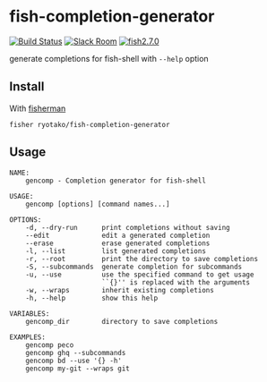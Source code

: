 # fish-completion-generator

[![Build Status][travis-badge]][travis-link]
[![Slack Room][slack-badge]][slack-link]
[![fish2.7.0](https://img.shields.io/badge/fish-2.7.0-brightgreen.svg)](https://github.com/fish-shell/fish-shell)

generate completions for fish-shell with `--help` option

## Install

With [fisherman]

```
fisher ryotako/fish-completion-generator
```

## Usage

```fish
NAME:
    gencomp - Completion generator for fish-shell

USAGE:
    gencomp [options] [command names...]

OPTIONS:
    -d, --dry-run      print completions without saving
    --edit             edit a generated completion
    --erase            erase generated completions
    -l, --list         list generated completions
    -r, --root         print the directory to save completions
    -S, --subcommands  generate completion for subcommands
    -u, --use          use the specified command to get usage
                       ``{}'' is replaced with the arguments
    -w, --wraps        inherit existing completions
    -h, --help         show this help

VARIABLES:
    gencomp_dir        directory to save completions

EXAMPLES:
    gencomp peco
    gencomp ghq --subcommands
    gencomp bd --use '{} -h'
    gencomp my-git --wraps git
```


[travis-link]: https://travis-ci.org/ryotako/fish-completion-generator
[travis-badge]: https://img.shields.io/travis/ryotako/fish-completion-generator.svg
[slack-link]: https://fisherman-wharf.herokuapp.com
[slack-badge]: https://fisherman-wharf.herokuapp.com/badge.svg
[fisherman]: https://github.com/fisherman/fisherman
